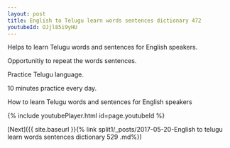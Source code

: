 ```yaml
---
layout: post
title: English to Telugu learn words sentences dictionary 472 
youtubeId: OJjl85i9yHU
---
```

 
 
Helps to learn Telugu words and sentences for English speakers.

Opportunitiy to repeat the words sentences. 

Practice Telugu language. 
 
10 minutes practice every day. 
 
How to learn Telugu words and sentences for English speakers 
 
{% include youtubePlayer.html id=page.youtubeId %}
 
 
[Next]({{ site.baseurl }}{% link  split1/_posts/2017-05-20-English to telugu learn words sentences dictionary 529 .md%})
 
